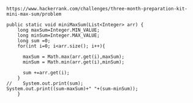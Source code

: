``https://www.hackerrank.com/challenges/three-month-preparation-kit-mini-max-sum/problem``

```
public static void miniMaxSum(List<Integer> arr) {
    long maxSum=Integer.MIN_VALUE;
    long minSum=Integer.MAX_VALUE;
    long sum =0;
    for(int i=0; i<arr.size(); i++){

      maxSum = Math.max(arr.get(i),maxSum);
      minSum = Math.min(arr.get(i),minSum);
      
      sum +=arr.get(i);
    }
//    System.out.print(sum);
System.out.print((sum-maxSum)+" "+(sum-minSum));
    }

```